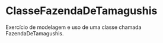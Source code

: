 # ClasseFazendaDeTamagushis
Exercício de modelagem e uso de uma classe chamada FazendaDeTamagushis.
